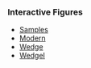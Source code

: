 ### Interactive Figures

- [Samples](https://maxgenetti.github.io/leopardus_HZ/samples.ecoregions.altitude.html)
- [Modern](https://maxgenetti.github.io/leopardus_HZ/modernS-supplement.html)
- [Wedge](https://maxgenetti.github.io/leopardus_HZ/wedgeS-supplement.html)
- [WedgeI](https://maxgenetti.github.io/leopardus_HZ/wedgeIS-supplement.html)
